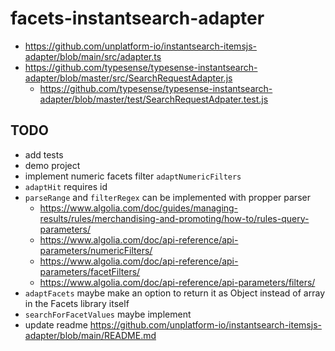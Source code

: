 # facets-instantsearch-adapter

- https://github.com/unplatform-io/instantsearch-itemsjs-adapter/blob/main/src/adapter.ts
- https://github.com/typesense/typesense-instantsearch-adapter/blob/master/src/SearchRequestAdapter.js
  - https://github.com/typesense/typesense-instantsearch-adapter/blob/master/test/SearchRequestAdpater.test.js

## TODO

- add tests
- demo project
- implement numeric facets filter `adaptNumericFilters`
- `adaptHit` requires id
- `parseRange` and `filterRegex` can be implemented with propper parser
  - https://www.algolia.com/doc/guides/managing-results/rules/merchandising-and-promoting/how-to/rules-query-parameters/
  - https://www.algolia.com/doc/api-reference/api-parameters/numericFilters/
  - https://www.algolia.com/doc/api-reference/api-parameters/facetFilters/
  - https://www.algolia.com/doc/api-reference/api-parameters/filters/
- `adaptFacets` maybe make an option to return it as Object instead of array in the Facets library itself
- `searchForFacetValues` maybe implement
- update readme https://github.com/unplatform-io/instantsearch-itemsjs-adapter/blob/main/README.md
